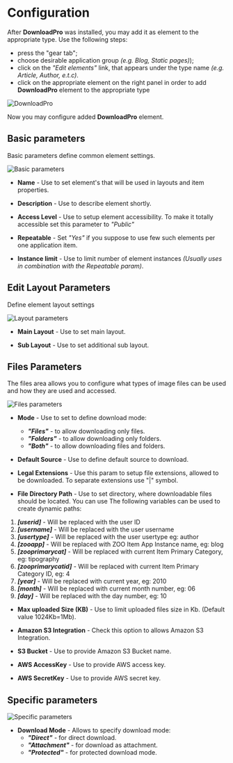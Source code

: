 # Configuration

After **DownloadPro** was installed, you may add it as element to the appropriate type. Use the following steps: 
- press the "gear tab";
- choose desirable application group *(e.g. Blog, Static pages)*);
- click on the *"Edit elements"* link, that appears under the type name *(e.g. Article, Author, e.t.c)*.
- click on the appropriate element on the right panel in order to add **DownloadPro** element to the appropriate type

![DownloadPro](/images/dnloadpro_element.png)

Now you may configure added **DownloadPro** element.

## Basic parameters

Basic parameters define common element settings.

![Basic parameters](/images/params_basic.png)

- **Name** - Use to set element's that will be used in layouts and item properties.

- **Description** - Use to describe element shortly.

- **Access Level** - Use to setup element accessibility. To make it totally accessible set this parameter to *"Public"*

- **Repeatable** - Set *"Yes"* if you suppose to use few such elements per one application item.

- **Instance limit** - Use to limit number of element instances *(Usually uses in combination with the Repeatable param)*.

## Edit Layout Parameters

Define element layout settings

![Layout parameters](/images/params_edit_layout.png)

- **Main Layout** - Use to set main layout.

- **Sub Layout**  - Use to set additional sub layout.

## Files Parameters

The files area allows you to configure what types of image files can be used and how they are used and accessed.

![Files parameters](/images/params_files.png)

- **Mode** - Use to set to define download mode:
	- ***"Files"*** - to allow downloading only files.
	- ***"Folders"*** - to allow downloading only folders.
	- ***"Both"*** - to allow downloading files and folders.

- **Default Source** - Use to define default source to download.

- **Legal Extensions** - Use this param to setup file extensions, allowed to be downloaded. To separate extensions use "|" symbol.

- **File Directory Path** - Use to set directory, where downloadable files should be located. You can use The following variables can be used to create dynamic paths:

1. ***[userid]*** - Will be replaced with the user ID
2. ***[username]*** - Will be replaced with the user username
3. ***[usertype]*** - Will be replaced with the user usertype eg: author
4. ***[zooapp]*** - Will be replaced with ZOO Item App Instance name, eg: blog
5. ***[zooprimarycat]*** - Will be replaced with current Item Primary Category, eg: tipography
6. ***[zooprimarycatid]*** - Will be replaced with current Item Primary Category ID, eg: 4
7. ***[year]*** - Will be replaced with current year, eg: 2010
8. ***[month]*** - Will be replaced with current month number, eg: 06
9. ***[day]*** - Will be replaced with the day number, eg: 10

- **Max uploaded Size (KB)** - Use to limit uploaded files size in Kb. (Default value 1024Kb=1Mb).

- **Amazon S3 Integration** - Check this option to allows Amazon S3 Integration.

- **S3 Bucket** - Use to provide Amazon S3 Bucket name.

- **AWS AccessKey** - Use to provide AWS access key.

- **AWS SecretKey** - Use to provide AWS secret key.

## Specific parameters

![Specific parameters](/images/specific_params.png)

- **Download Mode** - Allows to specify download mode:
	- ***"Direct"*** - for direct download.
	- ***"Attachment"*** - for download as attachment.
	- ***"Protected"*** - for protected download mode.
